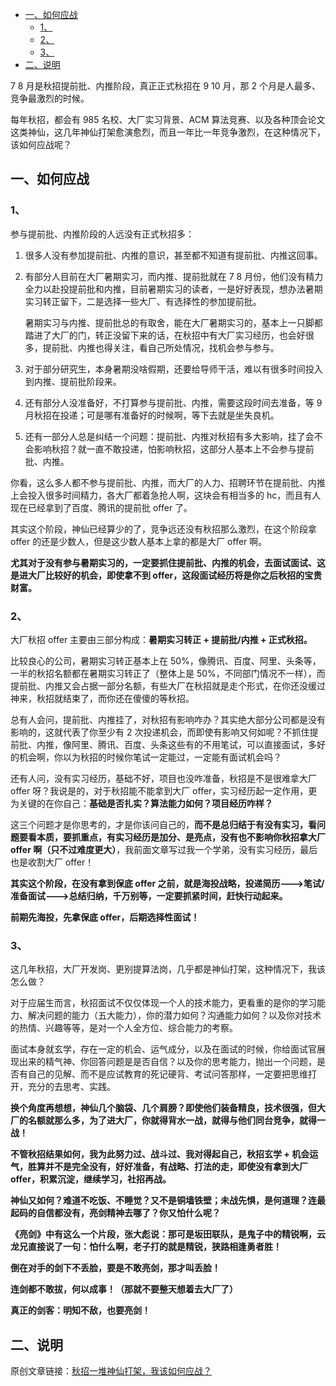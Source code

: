 - [一、如何应战](#一如何应战)
  - [1、](#1)
  - [2、](#2)
  - [3、](#3)
- [二、说明](#二说明)

7 8 月是秋招提前批、内推阶段，真正正式秋招在 9 10 月，那 2 个月是人最多、竞争最激烈的时候。

每年秋招，都会有 985 名校、大厂实习背景、ACM 算法竞赛、以及各种顶会论文这类神仙，这几年神仙打架愈演愈烈，而且一年比一年竞争激烈，在这种情况下，该如何应战呢？

## 一、如何应战

### 1、
参与提前批、内推阶段的人远没有正式秋招多：

1. 很多人没有参加提前批、内推的意识，甚至都不知道有提前批、内推这回事。
2. 有部分人目前在大厂暑期实习，而内推、提前批就在 7 8 月份，他们没有精力全力以赴投提前批和内推，目前暑期实习的读者，一是好好表现，想办法暑期实习转正留下，二是选择一些大厂、有选择性的参加提前批。

    暑期实习与内推、提前批总的有取舍，能在大厂暑期实习的，基本上一只脚都踏进了大厂的门，转正没留下来的话，在秋招中有大厂实习经历，也会好很多，提前批、内推也得关注，看自己所处情况，找机会参与参与。

3. 对于部分研究生，本身暑期没啥假期，还要给导师干活，难以有很多时间投入到内推、提前批阶段来。
4. 还有部分人没准备好，不打算参与提前批、内推，需要这段时间去准备，等 9 月秋招在投递；可是哪有准备好的时候啊，等下去就是坐失良机。
5. 还有一部分人总是纠结一个问题：提前批、内推对秋招有多大影响，挂了会不会影响秋招？就一直不敢投递，怕影响秋招，这部分人基本上不会参与提前批、内推。

你看，这么多人都不参与提前批、内推，而大厂的人力、招聘环节在提前批、内推上会投入很多时间精力，各大厂都着急抢人啊，这块会有相当多的 hc，而且有人现在已经拿到了百度、腾讯的提前批 offer 了。

其实这个阶段，神仙已经算少的了，竞争远还没有秋招那么激烈，在这个阶段拿 offer 的还是少数人，但是这少数人基本上拿的都是大厂 offer 啊。

**尤其对于没有参与暑期实习的，一定要抓住提前批、内推的机会，去面试面试、这是进大厂比较好的机会，即使拿不到 offer，这段面试经历将是你之后秋招的宝贵财富。**

### 2、

大厂秋招 offer 主要由三部分构成：**暑期实习转正 + 提前批/内推 + 正式秋招。**

比较良心的公司，暑期实习转正基本上在 50%，像腾讯、百度、阿里、头条等，一半的秋招名额都在暑期实习转正了（整体上是 50%，不同部门情况不一样），而提前批、内推又会占据一部分名额，有些大厂在秋招就是走个形式，在你还没缓过神来，秋招就结束了，而你还在傻傻的等秋招。

总有人会问，提前批、内推挂了，对秋招有影响咋办？其实绝大部分公司都是没有影响的，这就代表了你至少有 2 次投递机会，而即使有影响又何如呢？不抓住提前批、内推，像阿里、腾讯、百度、头条这些有的不用笔试，可以直接面试，多好的机会啊，你以为秋招的时候你笔试一定能过，一定能有面试机会吗？

还有人问，没有实习经历，基础不好，项目也没咋准备，秋招是不是很难拿大厂 offer 呀？我说是的，对于秋招能不能拿到大厂 offer，实习经历起一定作用，更为关键的在你自己：**基础是否扎实？算法能力如何？项目经历咋样？**

这三个问题才是你思考的，才是你该问自己的，**而不是总归结于有没有实习，看问题要看本质，要抓重点，有实习经历是加分、是亮点，没有也不影响你秋招拿大厂 offer 啊（只不过难度更大）**，我前面文章写过我一个学弟，没有实习经历，最后也是收割大厂 offer！

**其实这个阶段，在没有拿到保底 offer 之前，就是海投战略，投递简历--->笔试/准备面试--->总结归纳，千万别等，一定要抓紧时间，赶快行动起来。**

**前期先海投，先拿保底 offer，后期选择性面试！**

### 3、

这几年秋招，大厂开发岗、更别提算法岗，几乎都是神仙打架，这种情况下，我该怎么做？

对于应届生而言，秋招面试不仅仅体现一个人的技术能力，更看重的是你的学习能力、解决问题的能力（五大能力），你的潜力如何？沟通能力如何？以及你对技术的热情、兴趣等等，是对一个人全方位、综合能力的考察。

面试本身就玄学，存在一定的机会、运气成分，以及在面试的时候，你给面试官展现出来的精气神、你回答问题是是否自信？以及你的思考能力，抛出一个问题，是否有自己的见解、而不是应试教育的死记硬背、考试问答那样，一定要把思维打开，充分的去思考、实践。

**换个角度再想想，神仙几个脑袋、几个肩膀？即使他们装备精良，技术很强，但大厂的名额就那么多，为了进大厂，你就得背水一战，就得与他们同台竞争，就得一战！**

**不管秋招结果如何，我为此努力过、战斗过、我对得起自己，秋招玄学 + 机会运气，胜算并不是完全没有，好好准备，有战略、打法的走，即使没有拿到大厂 offer，积累沉淀，继续学习，社招再战。**

**神仙又如何？难道不吃饭、不睡觉？又不是铜墙铁壁；未战先惧，是何道理？连最起码的自信都没有，亮剑精神去哪了？你又怕什么呢？**

**《亮剑》中有这么一个片段，张大彪说：那可是坂田联队，是鬼子中的精锐啊，云龙兄直接说了一句：怕什么啊，老子打的就是精锐，狭路相逢勇者胜！**

**倒在对手的剑下不丢脸，要是不敢亮剑，那才叫丢脸！**

**连剑都不敢拔，何以成事！（那就不要整天想着去大厂了）**

**真正的剑客：明知不敌，也要亮剑！**

## 二、说明

原创文章链接：[秋招一堆神仙打架，我该如何应战？](https://mp.weixin.qq.com/s?__biz=MzU4MjQ3NzEyNA==&mid=2247484371&idx=1&sn=96a430f4ed2714093887a45dfdd9ac56&chksm=fdb6f7f8cac17eee1960d3d04092d9a65e099e5a005913f18d2c17fbfe9c7a836e0d50b54ac3&token=831913435&lang=zh_CN#rd)
